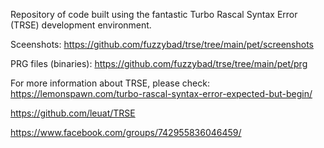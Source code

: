 Repository of code built using the fantastic Turbo Rascal Syntax Error (TRSE) development environment.

Sceenshots:
https://github.com/fuzzybad/trse/tree/main/pet/screenshots


PRG files (binaries):
https://github.com/fuzzybad/trse/tree/main/pet/prg



For more information about TRSE, please check:
https://lemonspawn.com/turbo-rascal-syntax-error-expected-but-begin/

https://github.com/leuat/TRSE

https://www.facebook.com/groups/742955836046459/
